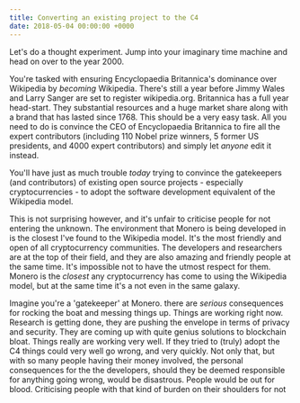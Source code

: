 ```yaml
---
title: Converting an existing project to the C4
date: 2018-05-04 00:00:00 +0000
---
```

Let's do a thought experiment. Jump into your imaginary time machine and head on over to the year 2000.

You're tasked with ensuring Encyclopaedia Britannica's dominance over Wikipedia by _becoming_ Wikipedia. There's still a year before Jimmy Wales and Larry Sanger are set to register wikipedia.org. Britannica has a full year head-start. They substantial resources and a huge market share along with a brand that has lasted since 1768. This should be a very easy task. All you need to do is convince the CEO of Encyclopaedia Britannica to fire all the expert contributors (including 110 Nobel prize winners, 5 former US presidents, and 4000 expert contributors) and simply let _anyone_ edit it instead.

You'll have just as much trouble _today_ trying to convince the gatekeepers (and contributors) of existing open source projects - especially cryptocurrencies - to adopt the software development equivalent of the Wikipedia model. 

This is not surprising however, and it's unfair to criticise people for not entering the unknown. The environment that Monero is being developed in is the closest I've found to the Wikipedia model. It's the most friendly and open of all cryptocurrency communities. The developers and researchers are at the top of their field, and they are also amazing and friendly people at the same time. It's impossible not to have the utmost respect for them. Monero is the _closest_ any cryptocurrency has come to using the Wikipedia model, but at the same time it's a not even in the same galaxy.

Imagine you're a 'gatekeeper' at Monero. there are _serious_ consequences for rocking the boat and messing things up. Things are working right now. Research is getting done, they are pushing the envelope in terms of privacy and security. They are coming up with quite genius solutions to blockchain bloat. Things really are working very well. If they tried to (truly) adopt the C4 things could very well go wrong, and very quickly. Not only that, but with so many people having their money involved, the personal consequences for the the developers, should they be deemed responsible for anything going wrong, would be disastrous.  People would be out for blood. Criticising people with that kind of burden on their shoulders for not